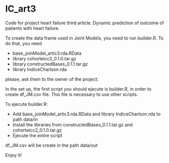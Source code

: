# IC_art3

Code for project heart failure third article. Dynamic prediction of outcome of patients with heart failure.

To create the data frame used in Joint Models, you need to run builder.R. To do that, you need

- base_joinModel_artic3.rda.RData
- library cohorteicc2_0.1.0.tar.gz
- library constructedBases_0.1.1.tar.gz
- library IndiceCharlson.rda

please, ask them to the owner of the project.

In the set up, the first script you should ejecute is builder.R, in order to create df_JM.csv file. This file is necessary to use other scripts.

To ejecute builder.R:
- Add base_joinModel_artic3.rda.RData and library IndiceCharlson.rda to path data/in
- Install the libraries from constructedBases_0.1.1.tar.gz and cohorteicc2_0.1.0.tar.gz
- Ejecute the entire script

df_JM.csv will be create in the path data/out

Enjoy it!

